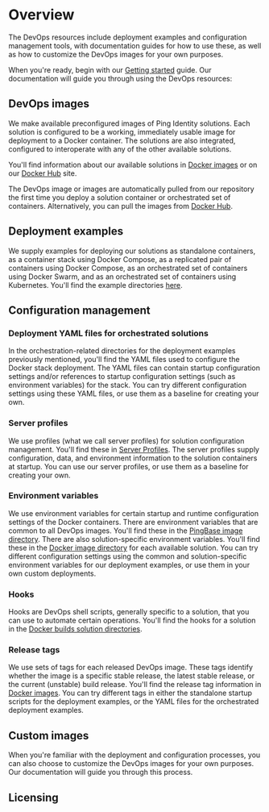 # Overview

The DevOps resources include deployment examples and configuration management tools, with documentation guides for how to use these, as well as how to customize the DevOps images for your own purposes.

When you're ready, begin with our [Getting started](evaluate.md) guide. Our documentation will guide you through using the DevOps resources:

## DevOps images

We make available preconfigured images of Ping Identity solutions. Each solution is configured to be a working, immediately usable image for deployment to a Docker container. The solutions are also integrated, configured to interoperate with any of the other available solutions.

You'll find information about our available solutions in [Docker images](../../pingidentity-docker-builds) or on our [Docker Hub](https://hub.docker.com/u/pingidentity/) site.

The DevOps image or images are automatically pulled from our repository the first time you deploy a solution container or orchestrated set of containers. Alternatively, you can pull the images from [Docker Hub](https://hub.docker.com/u/pingidentity/).

## Deployment examples

We supply examples for deploying our solutions as standalone containers, as a container stack using Docker Compose, as a replicated pair of containers using Docker Compose, as an orchestrated set of containers using Docker Swarm, and as an orchestrated set of containers using Kubernetes.
You'll find the example directories [here](../README.md).

## Configuration management

### Deployment YAML files for orchestrated solutions

In the orchestration-related directories for the deployment examples previously mentioned, you'll find the YAML files used to configure the Docker stack deployment. The YAML files can contain startup configuration settings and/or references to startup configuration settings (such as environment variables) for the stack. You can try different configuration settings using these YAML files, or use them as a baseline for creating your own.

### Server profiles

We use profiles (what we call server profiles) for solution configuration management. You'll find these in [Server Profiles](docs/server-profiles.README.md). The server profiles supply configuration, data, and environment information to the solution containers at startup. You can use our server profiles, or use them as a baseline for creating your own.

### Environment variables

We use environment variables for certain startup and runtime configuration settings of the Docker containers. There are environment variables that are common to all DevOps images. You'll find these in the [PingBase image directory](https://pingidentity-devops.gitbook.io/devops/docker-images/pingbase). There are also solution-specific environment variables. You'll find these in the [Docker image directory](https://pingidentity-devops.gitbook.io/devops/docker-images/pingbase) for each available solution. You can try different configuration settings using the common and solution-specific environment variables for our deployment examples, or use them in your own custom deployments.

### Hooks

Hooks are DevOps shell scripts, generally specific to a solution, that you can use to automate certain operations. You'll find the hooks for a solution in the [Docker builds solution directories](../../pingidentity-docker-builds).

### Release tags

We use sets of tags for each released DevOps image. These tags identify whether the image is a specific stable release, the latest stable release, or the current (unstable) build release. You'll find the release tag information in [Docker images](docker-images/README.md). You can try different tags in either the standalone startup scripts for the deployment examples, or the YAML files for the orchestrated deployment examples.  

## Custom images

When you're familiar with the deployment and configuration processes, you can also choose to customize the DevOps images for your own purposes. Our documentation will guide you through this process.

## Licensing
